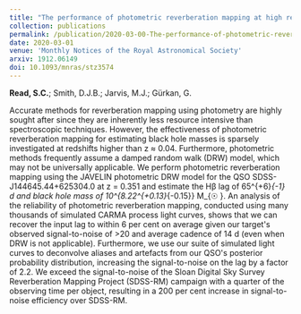 ```yaml
---
title: "The performance of photometric reverberation mapping at high redshift and the reliability of damped random walk models"
collection: publications
permalink: /publication/2020-03-00-The-performance-of-photometric-reverberation-mapping-at-high-redshift-and-the-reliability-of-damped-random-walk-models
date: 2020-03-01
venue: 'Monthly Notices of the Royal Astronomical Society'
arxiv: 1912.06149
doi: 10.1093/mnras/stz3574
---
```

 **Read, S.C.**; Smith, D.J.B.; Jarvis, M.J.; Gürkan, G.

 Accurate methods for reverberation mapping using photometry are highly
sought after since they are inherently less resource intensive than
spectroscopic techniques. However, the effectiveness of photometric
reverberation mapping for estimating black hole masses is sparsely
investigated at redshifts higher than z ≈ 0.04. Furthermore, photometric
methods frequently assume a damped random walk (DRW) model, which may
not be universally applicable. We perform photometric reverberation
mapping using the JAVELIN photometric DRW model for the QSO
SDSS-J144645.44+625304.0 at z = 0.351 and estimate the Hβ lag of
65\^{+6}*{-1} d and black hole mass of 10^{8.22^{+0.13}*{-0.15}} M\_{☉
}. An analysis of the reliability of photometric reverberation mapping,
conducted using many thousands of simulated CARMA process light curves,
shows that we can recover the input lag to within 6 per cent on average
given our target's observed signal-to-noise of \>20 and average cadence
of 14 d (even when DRW is not applicable). Furthermore, we use our suite
of simulated light curves to deconvolve aliases and artefacts from our
QSO's posterior probability distribution, increasing the signal-to-noise
on the lag by a factor of ̃2.2. We exceed the signal-to-noise of the
Sloan Digital Sky Survey Reverberation Mapping Project (SDSS-RM)
campaign with a quarter of the observing time per object, resulting in a
̃200 per cent increase in signal-to-noise efficiency over SDSS-RM.

